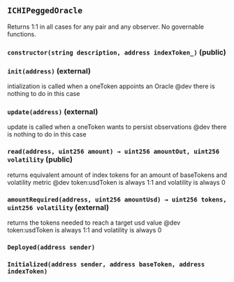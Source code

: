 ## `ICHIPeggedOracle`

Returns 1:1 in all cases for any pair and any observer. No governable functions.




### `constructor(string description, address indexToken_)` (public)





### `init(address)` (external)

intialization is called when a oneToken appoints an Oracle
     @dev there is nothing to do in this case



### `update(address)` (external)

update is called when a oneToken wants to persist observations
     @dev there is nothing to do in this case



### `read(address, uint256 amount) → uint256 amountOut, uint256 volatility` (public)

returns equivalent amount of index tokens for an amount of baseTokens and volatility metric
     @dev token:usdToken is always 1:1 and volatility is always 0



### `amountRequired(address, uint256 amountUsd) → uint256 tokens, uint256 volatility` (external)

returns the tokens needed to reach a target usd value
     @dev token:usdToken is always 1:1 and volatility is always 0




### `Deployed(address sender)`





### `Initialized(address sender, address baseToken, address indexToken)`





